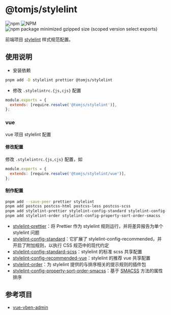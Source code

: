 # @tomjs/stylelint

![npm](https://img.shields.io/npm/v/%40tomjs/stylelint) ![NPM](https://img.shields.io/npm/l/%40tomjs%2Fstylelint) ![npm package minimized gzipped size (scoped version select exports)](https://img.shields.io/bundlejs/size/%40tomjs/stylelint)

前端项目 [stylelint](https://stylelint.io/) 样式规范配置。

## 使用说明

- 安装依赖

```bash
pnpm add -D stylelint prettier @tomjs/stylelint
```

- 修改 `.stylelintrc.{js,cjs}` 配置

```js
module.exports = {
  extends: [require.resolve('@tomjs/stylelint')],
};
```

### vue

vue 项目 stylelint 配置

#### 修改配置

修改 `.stylelintrc.{js,cjs}` 配置，如

```js
module.exports = {
  extends: [require.resolve('@tomjs/stylelint/vue')],
};
```

#### 制作配置

```bash
pnpm add --save-peer prettier stylelint
pnpm add postcss postcss-html postcss-less postcss-scss
pnpm add stylelint-prettier stylelint-config-standard stylelint-config-standard-scss stylelint-config-recommended-vue
pnpm add stylelint-order stylelint-config-property-sort-order-smacss
```

- [stylelint-prettier](https://www.npmjs.com/package/stylelint-prettier)：将 Prettier 作为 stylelint 规则运行，并将差异报告为单个 stylelint 问题
- [stylelint-config-standard](https://www.npmjs.com/package/stylelint-config-standard)：它扩展了 stylelint-config-recommended，并开启了附加规则，以执行 CSS 规范中的现代约定
- [stylelint-config-standard-scss](https://www.npmjs.com/package/stylelint-config-standard-scss)：stylelint 的标准 scss 共享配置
- [stylelint-config-recommended-vue](https://www.npmjs.com/package/stylelint-config-recommended-vue)：stylelint 的推荐 vue 共享配置
- [stylelint-order](https://www.npmjs.com/package/stylelint-order)：为 stylelint 提供的与排序相关的提示规则的插件包
- [stylelint-config-property-sort-order-smacss](https://www.npmjs.com/package/stylelint-config-property-sort-order-smacss)：基于 [SMACSS](http://smacss.com/) 方法的属性排序

## 参考项目

- [vue-vben-admin](https://github.com/vbenjs/vue-vben-admin)
